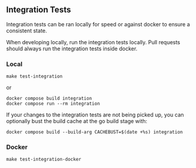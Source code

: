 ## Integration Tests

Integration tests can be ran locally for speed or against docker to ensure a consistent state.

When developing locally, run the integration tests locally. Pull requests should always run the integration tests inside docker.


### Local
```
make test-integration
```
or
```
docker compose build integration
docker compose run --rm integration
```

If your changes to the integration tests are not being picked up, you can optionally bust the build cache at the go build stage with:

```
docker compose build --build-arg CACHEBUST=$(date +%s) integration
```

### Docker

```
make test-integration-docker
```